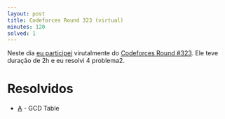 ```yaml
---
layout: post
title: Codeforces Round 323 (virtual)
minutes: 120
solved: 1
---
```


Neste dia [eu participei](http://codeforces.com/submissions/victorsenam/contest/582) virutalmente do [Codeforces Round #323](http://codeforces.com/contest/582). Ele teve duração de 2h e eu resolvi 4 problema2.
# Resolvidos
- [A](http://codeforces.com/contest/582/problem/A) - GCD Table
